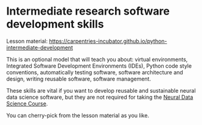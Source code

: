 # Intermediate research software development skills
Lesson material: https://carpentries-incubator.github.io/python-intermediate-development

This is an optional model that will teach you about: virtual environments, Integrated Software Development Environments (IDEs), Python code style conventions, 
automatically testing software, software architecture and design, 
writing reusable software, software management. 

These skills are vital if you want to develop reusable and sustainable neural data science software,
but they are not required for taking the [Neural Data Science Course](https://neural-data-science-course.github.io/).

You can cherry-pick from the lesson material as you like.